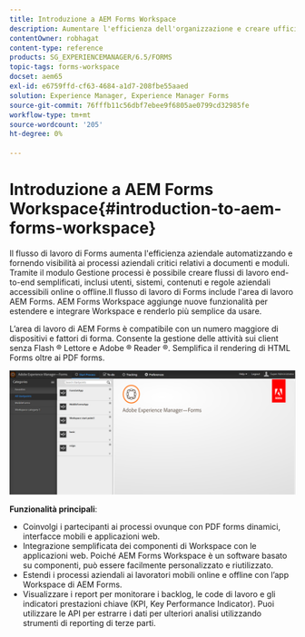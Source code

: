 ```yaml
---
title: Introduzione a AEM Forms Workspace
description: Aumentare l'efficienza dell'organizzazione e creare uffici senza carta mediante l'automazione dei processi aziendali utilizzando LiveCycle AEM Forms Workspace.
contentOwner: robhagat
content-type: reference
products: SG_EXPERIENCEMANAGER/6.5/FORMS
topic-tags: forms-workspace
docset: aem65
exl-id: e6759ffd-cf63-4684-a1d7-208fbe55aaed
solution: Experience Manager, Experience Manager Forms
source-git-commit: 76fffb11c56dbf7ebee9f6805ae0799cd32985fe
workflow-type: tm+mt
source-wordcount: '205'
ht-degree: 0%

---
```


# Introduzione a AEM Forms Workspace{#introduction-to-aem-forms-workspace}

Il flusso di lavoro di Forms aumenta l&#39;efficienza aziendale automatizzando e fornendo visibilità ai processi aziendali critici relativi a documenti e moduli. Tramite il modulo Gestione processi è possibile creare flussi di lavoro end-to-end semplificati, inclusi utenti, sistemi, contenuti e regole aziendali accessibili online o offline.Il flusso di lavoro di Forms include l&#39;area di lavoro AEM Forms. AEM Forms Workspace aggiunge nuove funzionalità per estendere e integrare Workspace e renderlo più semplice da usare.

L’area di lavoro di AEM Forms è compatibile con un numero maggiore di dispositivi e fattori di forma. Consente la gestione delle attività sui client senza Flash ® Lettore e Adobe ® Reader ®. Semplifica il rendering di HTML Forms oltre ai PDF forms.

![html-ws](assets/html-ws.png)

**Funzionalità principali**:

* Coinvolgi i partecipanti ai processi ovunque con PDF forms dinamici, interfacce mobili e applicazioni web.
* Integrazione semplificata dei componenti di Workspace con le applicazioni web. Poiché AEM Forms Workspace è un software basato su componenti, può essere facilmente personalizzato e riutilizzato.
* Estendi i processi aziendali ai lavoratori mobili online e offline con l’app Workspace di AEM Forms.
* Visualizzare i report per monitorare i backlog, le code di lavoro e gli indicatori prestazioni chiave (KPI, Key Performance Indicator). Puoi utilizzare le API per estrarre i dati per ulteriori analisi utilizzando strumenti di reporting di terze parti.
